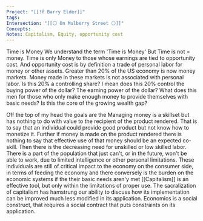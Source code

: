 ```yaml
---
Project: "[[!Ý Barry Elder]]"
tags: 
Intersection: "[[⚪️ On Mulberry Street ⚪️]]"
Concepts: 
Notes: Capitalism, Equity, opportunity cost
---
```


Time is Money We understand the term 'Time is Money' But Time is not = money. Time is only Money to those whose earnings are tied to opportunity cost. And opportunity cost is by definition a trade of personal labor for money or other assets. Greater than 20% of the US economy is now money markets. Money made in these markets is not associated with personal labor. Is this 20% a controlling share? I mean does this 20% control the buying power of the dollar? The earning power of the dollar? What does this men for those who only make enough money to provide themselves with basic needs? Is this the core of the growing wealth gap? 

 Off the top of my head the goals are the Managing money is a skillset but has nothing to do with value to the recipient of the product rendered. That is to say that an individual could provide good product but not know how to monetize it. Further if money is made on the product rendered there is nothing to say that effective use of that money should be an expected co-skill. Then there is the decreasing need for unskilled or low skilled labor. There is a part of the population that just can't, or in the future, won't be able to work, due to limited intelligence or other personal limitations. These individuals are still of critical impact to the economy on the consumer side, in terms of feeding the economy and there conversely is the burden on the economic systems if the their basic needs aren'y met [[Capitalism]] is an effective tool, but only within the limitations of proper use. The sacralization of capitalism has hamstrung our ability to discuss how its implementation can be improved much less modified in its application. Economics is a social construct, that requires a social contract that puts constraints on its application.
